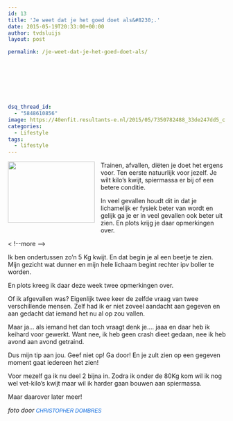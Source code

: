 ```yaml
---
id: 13
title: 'Je weet dat je het goed doet als&#8230;.'
date: 2015-05-19T20:33:00+00:00
author: tvdsluijs
layout: post

permalink: /je-weet-dat-je-het-goed-doet-als/








dsq_thread_id:
  - "5848610856"
image: https://40enfit.resultants-e.nl/2015/05/7350782488_33de247dd5_c.jpg
categories:
  - Lifestyle
tags:
  - lifestyle
---
```

<div class="separator" style="clear: both; text-align: center;">
  <a href="https://farm9.staticflickr.com/8021/7350782488_33de247dd5_c.jpg" imageanchor="1" style="clear: left; float: left; margin-bottom: 1em; margin-right: 1em;"><img border="0" height="141" src="https://farm9.staticflickr.com/8021/7350782488_33de247dd5_c.jpg" width="200" /></a>
</div>

Trainen, afvallen, diëten je doet het ergens voor. Ten eerste natuurlijk voor jezelf. Je wilt kilo&#8217;s kwijt, spiermassa er bij of een betere conditie.

In veel gevallen houdt dit in dat je lichamelijk er fysiek beter van wordt en gelijk ga je er in veel gevallen ook beter uit zien. En plots krijg je daar opmerkingen over.
  
< !--more -->

Ik ben ondertussen zo&#8217;n 5 Kg kwijt. En dat begin je al een beetje te zien. Mijn gezicht wat dunner en mijn hele lichaam begint rechter ipv boller te worden.

En plots kreeg ik daar deze week twee opmerkingen over.

Of ik afgevallen was? Eigenlijk twee keer de zelfde vraag van twee verschillende mensen. Zelf had ik er niet zoveel aandacht aan gegeven en aan gedacht dat iemand het nu al op zou vallen.

Maar ja&#8230; als iemand het dan toch vraagt denk je&#8230;. jaaa en daar heb ik keihard voor gewerkt. Want nee, ik heb geen crash dieet gedaan, nee ik heb avond aan avond getraind.

Dus mijn tip aan jou. Geef niet op! Ga door! En je zult zien op een gegeven moment gaat iedereen het zien!

Voor mezelf ga ik nu deel 2 bijna in. Zodra ik onder de 80Kg kom wil ik nog wel vet-kilo&#8217;s kwijt maar wil ik harder gaan bouwen aan spiermassa.

Maar daarover later meer!

_foto door&nbsp;<a href="https://www.flickr.com/photos/christopherdombres/" style="background-color: #fefefe; color: #0063dc; font-family: Arial, Helvetica, sans-serif; font-size: 12px; line-height: 18px; text-decoration: none;">CHRISTOPHER DOMBRES</a>_